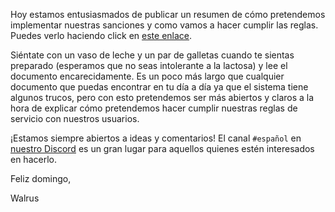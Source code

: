 Hoy estamos entusiasmados de publicar un resumen de cómo pretendemos implementar nuestras sanciones y como vamos a hacer cumplir las reglas. Puedes verlo haciendo click en [este enlace](/punishments).

Siéntate con un vaso de leche y un par de galletas cuando te sientas preparado (esperamos que no seas intolerante a la lactosa) y lee el documento encarecidamente. Es un poco más largo que cualquier documento que puedas encontrar en tu día a día ya que el sistema tiene algunos trucos, pero con esto pretendemos ser más abiertos y claros a la hora de explicar cómo pretendemos hacer cumplir nuestras reglas de servicio con nuestros usuarios.

¡Estamos siempre abiertos a ideas y comentarios! El canal `#español` en [nuestro Discord](https://discord.gg/eySJYEb) es un gran lugar para aquellos quienes estén interesados en hacerlo.

Feliz domingo,

Walrus
